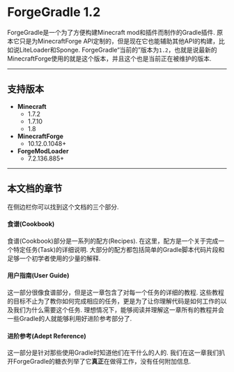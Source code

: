 # ForgeGradle 1.2

ForgeGradle是一个为了方便构建Minecraft mod和插件而制作的Gradle插件. 原本它只是为MinecraftForge API定制的，但是现在它也能辅助其他API的构建，比如说LiteLoader和Sponge. ForgeGradle“当前的”版本为`1.2`，也就是说最新的MinecraftForge使用的就是这个版本，并且这个也是当前正在被维护的版本.

---

## 支持版本
 - **Minecraft**
    - 1.7.2
    - 1.7.10
    - 1.8
 - **MinecraftForge**
    - 10.12.0.1048+
 - **ForgeModLoader**
    - 7.2.136.885+

---

## 本文档的章节

在侧边栏你可以找到这个文档的三个部分.

#### 食谱(Cookbook)

食谱(Cookbook)部分是一系列的配方(Recipes). 在这里，配方是一个关于完成一个特定任务(Task)的详细说明. 大部分的配方都包括简单的Gradle脚本代码片段和足够一个初学者使用的少量的解释.

#### 用户指南(User Guide)

这一部分很像食谱部分，但是这一章包含了对每一个任务的详细的教程. 这些教程的目标不止为了教你如何完成相应的任务，更是为了让你理解代码是如何工作的以及我们为什么需要这个任务. 理想情况下，能够阅读并理解这一章所有的教程并会一些Gradle的人就能够利用好进阶参考部分了.

#### 进阶参考(Adept Reference)

这一部分是针对那些使用Gradle时知道他们在干什么的人的. 我们在这一章我们扒开ForgeGradle的糖衣列举了它**真正**在做得工作，没有任何附加信息.